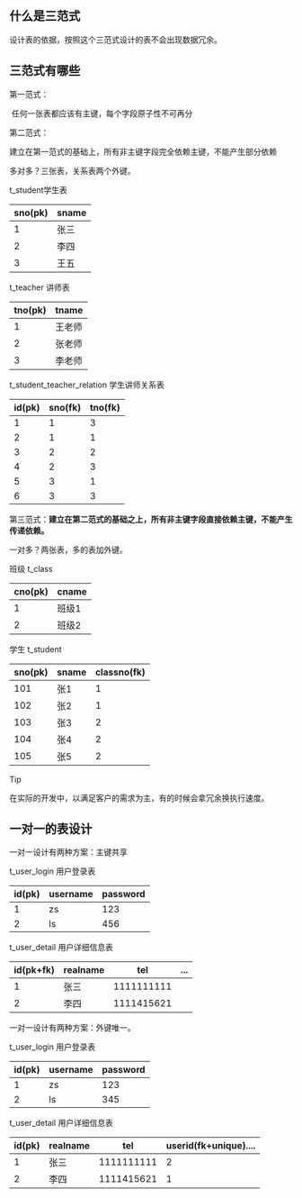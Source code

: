 ## 什么是三范式

设计表的依据，按照这个三范式设计的表不会出现数据冗余。



## 三范式有哪些

第一范式：

​	任何一张表都应该有主键，每个字段原子性不可再分

 

第二范式：

​	建立在第一范式的基础上，所有非主键字段完全依赖主键，不能产生部分依赖



多对多？三张表，关系表两个外键。

t_student学生表

| sno(pk) | sname |
| ------- | ----- |
| 1       | 张三  |
| 2       | 李四  |
| 3       | 王五  |



t_teacher 讲师表

| tno(pk) | tname  |
| ------- | ------ |
| 1       | 王老师 |
| 2       | 张老师 |
| 3       | 李老师 |



t_student_teacher_relation 学生讲师关系表

| id(pk) | sno(fk) | tno(fk) |
| ------ | ------- | ------- |
| 1      | 1       | 3       |
| 2      | 1       | 1       |
| 3      | 2       | 2       |
| 4      | 2       | 3       |
| 5      | 3       | 1       |
| 6      | 3       | 3       |



第三范式：**建立在第二范式的基础之上，所有非主键字段直接依赖主键，不能产生传递依赖。**

一对多？两张表，多的表加外键。



班级 t_class

| cno(pk) | cname |
| ------- | ----- |
| 1       | 班级1 |
| 2       | 班级2 |



学生 t_student

| sno(pk) | sname | classno(fk) |
| ------- | ----- | ----------- |
| 101     | 张1   | 1           |
| 102     | 张2   | 1           |
| 103     | 张3   | 2           |
| 104     | 张4   | 2           |
| 105     | 张5   | 2           |

> [!TIP]
>
> 在实际的开发中，以满足客户的需求为主，有的时候会拿冗余换执行速度。

 

## 一对一的表设计

一对一设计有两种方案：主键共享

t_user_login 用户登录表

| id(pk) | username | password |
| ------ | -------- | -------- |
| 1      | zs       | 123      |
| 2      | ls       | 456      |



t_user_detail 用户详细信息表

| id(pk+fk) | realname | tel        | ...  |
| --------- | -------- | ---------- | ---- |
| 1         | 张三     | 1111111111 |      |
| 2         | 李四     | 1111415621 |      |



一对一设计有两种方案：外键唯一。

t_user_login 用户登录表

| id(pk) | username | password |
| ------ | -------- | -------- |
| 1      | zs       | 123      |
| 2      | ls       | 345      |



t_user_detail 用户详细信息表

| id(pk) | realname | tel        | userid(fk+unique).... |
| ------ | -------- | ---------- | --------------------- |
| 1      | 张三     | 1111111111 | 2                     |
| 2      | 李四     | 1111415621 | 1                     |

